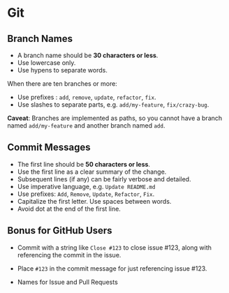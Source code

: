 # Git

## Branch Names

- A branch name should be **30 characters or less**.
- Use lowercase only.
- Use hypens to separate words.

When there are ten branches or more:

- Use prefixes : `add`, `remove`, `update`, `refactor`, `fix`.
- Use slashes to separate parts, e.g. `add/my-feature`, `fix/crazy-bug`.

**Caveat**: Branches are implemented as paths, so you cannot have a branch
named `add/my-feature` and another branch named `add`.

## Commit Messages

- The first line should be **50 characters or less**.
- Use the first line as a clear summary of the change.
- Subsequent lines (if any) can be fairly verbose and detailed.
- Use imperative language, e.g. `Update README.md`
- Use prefixes: `Add`, `Remove`, `Update`, `Refactor`, `Fix`.
- Capitalize the first letter. Use spaces between words.
- Avoid dot at the end of the first line.

## Bonus for GitHub Users

- Commit with a string like `Close #123` to close issue #123, along with
referencing the commit in the issue.

- Place `#123` in the commit message for just referencing issue #123.

- Names for Issue and Pull Requests